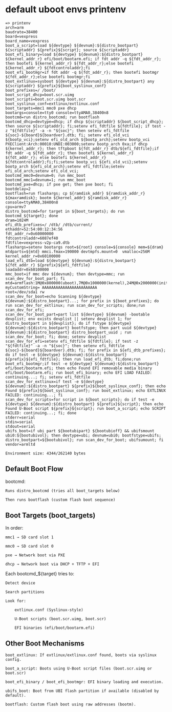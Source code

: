 # default uboot envs printenv

```
=> printenv
arch=arm
baudrate=38400
board=vexpress
board_name=vexpress
boot_a_script=load ${devtype} ${devnum}:${distro_bootpart} ${scriptaddr} ${prefix}${script}; source ${scriptaddr}
boot_efi_binary=load ${devtype} ${devnum}:${distro_bootpart} ${kernel_addr_r} efi/boot/bootarm.efi; if fdt addr -q ${fdt_addr_r}; then bootefi ${kernel_addr_r} ${fdt_addr_r};else bootefi ${kernel_addr_r} ${fdtcontroladdr};fi
boot_efi_bootmgr=if fdt addr -q ${fdt_addr_r}; then bootefi bootmgr ${fdt_addr_r};else bootefi bootmgr;fi
boot_extlinux=sysboot ${devtype} ${devnum}:${distro_bootpart} any ${scriptaddr} ${prefix}${boot_syslinux_conf}
boot_prefixes=/ /boot/
boot_script_dhcp=boot.scr.uimg
boot_scripts=boot.scr.uimg boot.scr
boot_syslinux_conf=extlinux/extlinux.conf
boot_targets=mmc1 mmc0 pxe dhcp 
bootargs=console=tty0 console=ttyAMA0,38400n8
bootcmd=run distro_bootcmd; run bootflash
bootcmd_dhcp=devtype=dhcp; if dhcp ${scriptaddr} ${boot_script_dhcp}; then source ${scriptaddr}; fi;setenv efi_fdtfile ${fdtfile}; if test -z "${fdtfile}" -a -n "${soc}"; then setenv efi_fdtfile ${soc}-${board}${boardver}.dtb; fi; setenv efi_old_vci ${bootp_vci};setenv efi_old_arch ${bootp_arch};setenv bootp_vci PXEClient:Arch:00010:UNDI:003000;setenv bootp_arch 0xa;if dhcp ${kernel_addr_r}; then tftpboot ${fdt_addr_r} dtb/${efi_fdtfile};if fdt addr -q ${fdt_addr_r}; then bootefi ${kernel_addr_r} ${fdt_addr_r}; else bootefi ${kernel_addr_r} ${fdtcontroladdr};fi;fi;setenv bootp_vci ${efi_old_vci};setenv bootp_arch ${efi_old_arch};setenv efi_fdtfile;setenv efi_old_arch;setenv efi_old_vci;
bootcmd_mmc0=devnum=0; run mmc_boot
bootcmd_mmc1=devnum=1; run mmc_boot
bootcmd_pxe=dhcp; if pxe get; then pxe boot; fi
bootdelay=2
bootflash=run flashargs; cp ${ramdisk_addr} ${ramdisk_addr_r} ${maxramdisk}; bootm ${kernel_addr} ${ramdisk_addr_r}
console=ttyAMA0,38400n8
cpu=armv7
distro_bootcmd=for target in ${boot_targets}; do run bootcmd_${target}; done
dram=1024M
efi_dtb_prefixes=/ /dtb/ /dtb/current/
ethaddr=52:54:00:12:34:56
fdt_addr_r=0x60000000
fdtcontroladdr=6087ef40
fdtfile=vexpress-v2p-ca9.dtb
flashargs=setenv bootargs root=${root} console=${console} mem=${dram} mtdparts=${mtd} mmci.fmax=190000 devtmpfs.mount=0  vmalloc=256M
kernel_addr_r=0x60100000
load_efi_dtb=load ${devtype} ${devnum}:${distro_bootpart} ${fdt_addr_r} ${prefix}${efi_fdtfile}
loadaddr=0x60100000
mmc_boot=if mmc dev ${devnum}; then devtype=mmc; run scan_dev_for_boot_part; fi
mtd=armflash:1M@0x800000(uboot),7M@0x1000000(kernel),24M@0x2000000(initrd)
myCustomString= AAAAAAAAAAAAAAAAAAAAAAAA 
root=/dev/sda1 rw
scan_dev_for_boot=echo Scanning ${devtype} ${devnum}:${distro_bootpart}...; for prefix in ${boot_prefixes}; do run scan_dev_for_extlinux; run scan_dev_for_scripts; done;run scan_dev_for_efi;
scan_dev_for_boot_part=part list ${devtype} ${devnum} -bootable devplist; env exists devplist || setenv devplist 1; for distro_bootpart in ${devplist}; do if fstype ${devtype} ${devnum}:${distro_bootpart} bootfstype; then part uuid ${devtype} ${devnum}:${distro_bootpart} distro_bootpart_uuid ; run scan_dev_for_boot; fi; done; setenv devplist
scan_dev_for_efi=setenv efi_fdtfile ${fdtfile}; if test -z "${fdtfile}" -a -n "${soc}"; then setenv efi_fdtfile ${soc}-${board}${boardver}.dtb; fi; for prefix in ${efi_dtb_prefixes}; do if test -e ${devtype} ${devnum}:${distro_bootpart} ${prefix}${efi_fdtfile}; then run load_efi_dtb; fi;done;run boot_efi_bootmgr;if test -e ${devtype} ${devnum}:${distro_bootpart} efi/boot/bootarm.efi; then echo Found EFI removable media binary efi/boot/bootarm.efi; run boot_efi_binary; echo EFI LOAD FAILED: continuing...; fi; setenv efi_fdtfile
scan_dev_for_extlinux=if test -e ${devtype} ${devnum}:${distro_bootpart} ${prefix}${boot_syslinux_conf}; then echo Found ${prefix}${boot_syslinux_conf}; run boot_extlinux; echo EXTLINUX FAILED: continuing...; fi
scan_dev_for_scripts=for script in ${boot_scripts}; do if test -e ${devtype} ${devnum}:${distro_bootpart} ${prefix}${script}; then echo Found U-Boot script ${prefix}${script}; run boot_a_script; echo SCRIPT FAILED: continuing...; fi; done
stderr=serial
stdin=serial
stdout=serial
ubifs_boot=if ubi part ${bootubipart} ${bootubioff} && ubifsmount ubi0:${bootubivol}; then devtype=ubi; devnum=ubi0; bootfstype=ubifs; distro_bootpart=${bootubivol}; run scan_dev_for_boot; ubifsumount; fi
vendor=armltd

Environment size: 4344/262140 bytes

```


##  Default Boot Flow

bootcmd:

    Runs distro_bootcmd (tries all boot_targets below)

    Then runs bootflash (custom flash boot sequence)

## Boot Targets (boot_targets)

In order:

    mmc1 → SD card slot 1

    mmc0 → SD card slot 0

    pxe → Network boot via PXE

    dhcp → Network boot via DHCP + TFTP + EFI

Each bootcmd_${target} tries to:

    Detect device

    Search partitions

    Look for:

        extlinux.conf (Syslinux-style)

        U-Boot scripts (boot.scr.uimg, boot.scr)

        EFI binaries (efi/boot/bootarm.efi)

## Other Boot Mechanisms

    boot_extlinux: If extlinux/extlinux.conf found, boots via syslinux config.

    boot_a_script: Boots using U-Boot script files (boot.scr.uimg or boot.scr)

    boot_efi_binary / boot_efi_bootmgr: EFI binary loading and execution.

    ubifs_boot: Boot from UBI flash partition if available (disabled by default).

    bootflash: Custom flash boot using raw addresses (bootm).